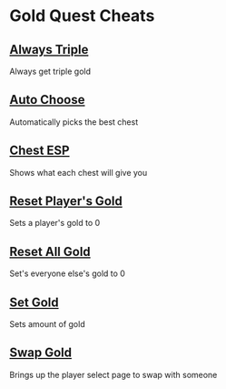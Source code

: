 # Gold Quest Cheats

## [Always Triple](alwaysTriple.js)
Always get triple gold

## [Auto Choose](autoChoose.js)
Automatically picks the best chest

## [Chest ESP](chestESP.js)
Shows what each chest will give you

## [Reset Player's Gold](resetPlayersGold.js)
Sets a player's gold to 0

## [Reset All Gold](resetAllGold.js)
Set's everyone else's gold to 0

## [Set Gold](setGold.js)
Sets amount of gold

## [Swap Gold](swapGold.js)
Brings up the player select page to swap with someone